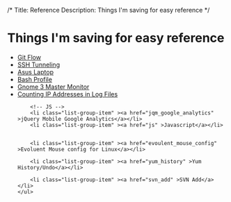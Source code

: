 /*
Title: Reference
Description: Things I'm saving for easy reference
*/

# Things I'm saving for easy reference

<div>
	<ul class="list-group" >
		<li class="list-group-item" ><a href="git_flow" >Git Flow</a></li>
		<li class="list-group-item" ><a href="ssh_tunnel" >SSH Tunneling</a></li>
		<li class="list-group-item" ><a href="asus_laptop" >Asus Laptop</a></li>
		<li class="list-group-item" ><a href="bash_profile" >Bash Profile</a></li>
		<li class="list-group-item" ><a href="gnome3_monitor_config" >Gnome 3 Master Monitor</a></li>
		<li class="list-group-item" ><a href="counting_log_ips" >Counting IP Addresses in Log Files</a></li>
		
		<!-- JS -->
		<li class="list-group-item" ><a href="jqm_google_analytics" >jQuery Mobile Google Analytics</a></li>
		<li class="list-group-item" ><a href="js" >Javascript</a></li>
		
		
		<li class="list-group-item" ><a href="evoulent_mouse_config" >Evoluent Mouse config for Linux</a></li>
		
		<li class="list-group-item" ><a href="yum_history" >Yum History/Undo</a></li>
		
		<li class="list-group-item" ><a href="svn_add" >SVN Add</a></li>
	</ul>
</div>
